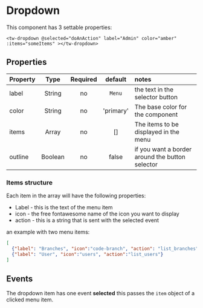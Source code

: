 # Dropdown

This component has 3 settable properties:

```vue
<tw-dropdown @selected="doAnAction" label="Admin" color="amber"  :items="someItems" ></tw-dropdown>
```
## Properties

| Property |  Type   | Required |  default  | notes                                           |
|:---------|:-------:|:--------:|:---------:|:------------------------------------------------|
| label    | String  |    no    |  `Menu`   | the text in the selector button                 |
| color    | String  |    no    | 'primary' | The base color for the component                |
| items    |  Array  |    no    |    []     | The items to be displayed in the menu           |
| outline  | Boolean |    no    |   false   | if you want a border around the button selector |

### Items structure
Each item in the array will have the following properties:
* Label - this is the text of the menu item
* icon - the free fontawesome name of the icon you want to display
* action - this is a string that is sent with the selected event

an example with two menu items:
```json
[
  {"label": "Branches", "icon":"code-branch", "action": "list_branches"},
  {"label": "User", "icon":"users", "action":"list_users"}
]
```

## Events
The dropdown item has one event **selected** this passes the `item` object of a clicked menu item.
